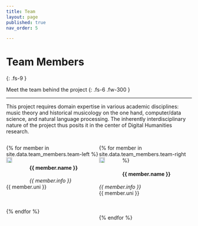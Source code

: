 ```yaml
---
title: Team
layout: page
published: true
nav_order: 5

---
```


# Team Members
{: .fs-9 }

Meet the team behind the project
{: .fs-6 .fw-300 }

---

<style>
 .grid {
  display: flex;
 }
.col-1-2 {
  flex: 1;
}

.uni {
  margin-bottom: 50px;
}

.cole-1-2:last-child {
  margin-left: 20px;
}
</style>

​This project requires domain expertise in various academic disciplines: music theory and
historical musicology on the one hand, computer/data science, and natural language processing. The
inherently interdisciplinary nature of the project thus posits it in the center of Digital Humanities research.

<div class="grid">
    <div class="col-1-2">
       <div class="content">
           <p>
           {% for member in site.data.team_members.team-left %}
           <img src="{{ site.url }}{{ site.baseurl }}/assets/images/{{ member.photo }}" class="img-responsive" width="25%" style="float: left" />
           <h4>{{ member.name }}</h4>
           <i>{{ member.info }}</i>
            <div class="uni">
            {{ member.uni }}
            </div>
           {% endfor %}
           </p>
       </div>
    </div>
    <div class="col-1-2">
       <div class="content">
           <p>
           {% for member in site.data.team_members.team-right %}
           <img src="{{ site.url }}{{ site.baseurl }}/assets/images/{{ member.photo }}" class="img-responsive" width="25%" style="float: left" />
           <h4>{{ member.name }}</h4>
           <i>{{ member.info }}</i>
            <div class="uni">
            {{ member.uni }}
            </div>
           {% endfor %}</p>
       </div>
    </div>
</div>